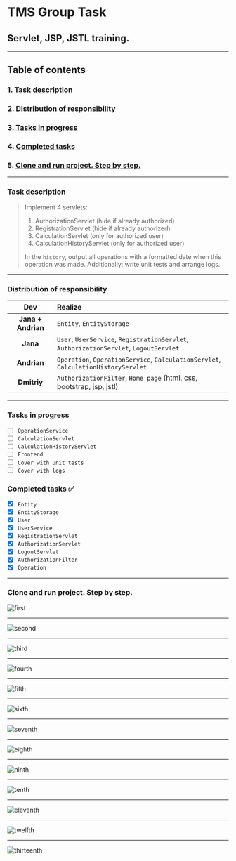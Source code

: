 # TMS Group Task

## Servlet, JSP, JSTL training.

--- 

## Table of contents

### 1. [Task description](https://github.com/IvanHayel/TMS_Group_2_Task#task-description)

### 2. [Distribution of responsibility](https://github.com/IvanHayel/TMS_Group_2_Task#distribution-of-responsibility)

### 3. [Tasks in progress](https://github.com/IvanHayel/TMS_Group_2_Task#tasks-in-progress)

### 4. [Completed tasks](https://github.com/IvanHayel/TMS_Group_2_Task#completed-tasks-)

### 5. [Clone and run project. Step by step.](https://github.com/IvanHayel/TMS_Group_2_Task#clone-and-run-project-step-by-step)

--- 

### Task description

> Implement 4 servlets:
> 1) AuthorizationServlet (hide if already authorized)
> 2) RegistrationServlet (hide if already authorized)
> 3) CalculationServlet (only for authorized user)
> 4) CalculationHistoryServlet (only for authorized user)
>
> In the `history`, output all operations with a formatted date when this operation was made.
> Additionally: write unit tests and arrange logs.

---

### Distribution of responsibility

|      **Dev**       | **Realize**                                                                           |
|:------------------:|:--------------------------------------------------------------------------------------|
| **Jana + Andrian** | `Entity`, `EntityStorage`                                                             |
|      **Jana**      | `User`, `UserService`, `RegistrationServlet`, `AuthorizationServlet`, `LogoutServlet` |
|    **Andrian**     | `Operation`, `OperationService`, `CalculationServlet`, `CalculationHistoryServlet`    |
|    **Dmitriy**     | `AuthorizationFilter`, `Home page` (html, css, bootstrap, jsp, jstl)                  |

---

### Tasks in progress

- [ ] `OperationService`
- [ ] `CalculationServlet`
- [ ] `CalculationHistoryServlet`
- [ ] `Frontend`
- [ ] `Cover with unit tests`
- [ ] `Cover with logs`

### Completed tasks ✅

- [X] `Entity`
- [X] `EntityStorage`
- [X] `User`
- [X] `UserService`
- [X] `RegistrationServlet`
- [X] `AuthorizationServlet`
- [X] `LogoutServlet`
- [X] `AuthorizationFilter`
- [X] `Operation`

---

### Clone and run project. Step by step.

![first](https://github.com/IvanHayel/TMS_Group_2_Task/blob/master/instructions/clone-run-instruction/first.png)

---

![second](https://github.com/IvanHayel/TMS_Group_2_Task/blob/master/instructions/clone-run-instruction/second.png)

---

![third](https://github.com/IvanHayel/TMS_Group_2_Task/blob/master/instructions/clone-run-instruction/third.png)

---

![fourth](https://github.com/IvanHayel/TMS_Group_2_Task/blob/master/instructions/clone-run-instruction/fourth.png)

---

![fifth](https://github.com/IvanHayel/TMS_Group_2_Task/blob/master/instructions/clone-run-instruction/fifth.png)

---

![sixth](https://github.com/IvanHayel/TMS_Group_2_Task/blob/master/instructions/clone-run-instruction/sixth.png)

---

![seventh](https://github.com/IvanHayel/TMS_Group_2_Task/blob/master/instructions/clone-run-instruction/seventh.png)

---

![eighth](https://github.com/IvanHayel/TMS_Group_2_Task/blob/master/instructions/clone-run-instruction/eighth.png)

---

![ninth](https://github.com/IvanHayel/TMS_Group_2_Task/blob/master/instructions/clone-run-instruction/ninth.png)

---

![tenth](https://github.com/IvanHayel/TMS_Group_2_Task/blob/master/instructions/clone-run-instruction/tenth.png)

---

![eleventh](https://github.com/IvanHayel/TMS_Group_2_Task/blob/master/instructions/clone-run-instruction/eleventh.png)

---

![twelfth](https://github.com/IvanHayel/TMS_Group_2_Task/blob/master/instructions/clone-run-instruction/twelfth.png)

---

![thirteenth](https://github.com/IvanHayel/TMS_Group_2_Task/blob/master/instructions/clone-run-instruction/thirteenth.png)